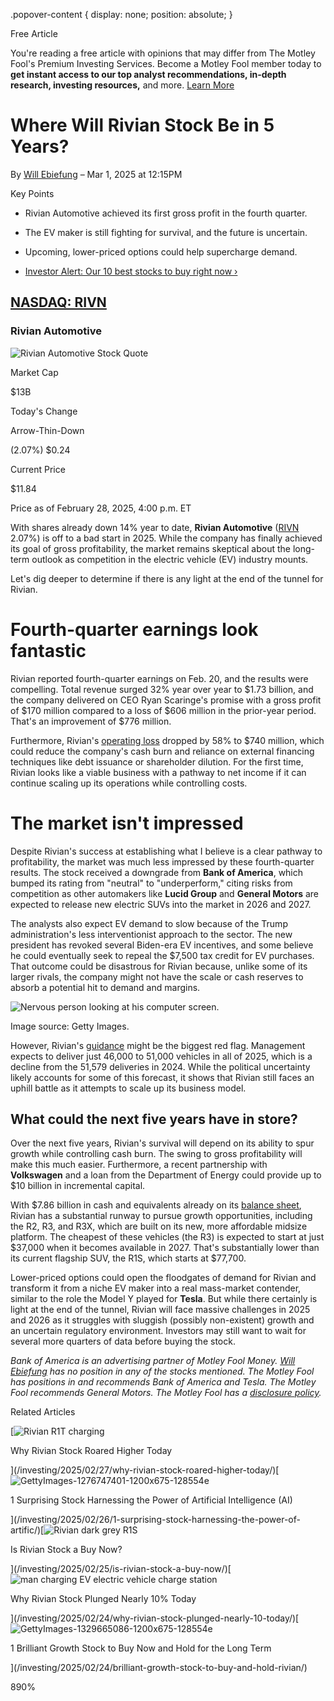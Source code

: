 .popover-content { display: none; position: absolute; }

Free Article[](#)

You're reading a free article with opinions that may differ from The Motley Fool's Premium Investing Services. Become a Motley Fool member today to **get instant access to our top analyst recommendations, in-depth research, investing resources,** and more. [Learn More](https://www.fool.com/mms/mark/op-free-tbox-art)

Where Will Rivian Stock Be in 5 Years?
======================================

By [Will Ebiefung](/author/20237/) – Mar 1, 2025 at 12:15PM

Key Points

*   Rivian Automotive achieved its first gross profit in the fourth quarter.
    
*   The EV maker is still fighting for survival, and the future is uncertain.
    
*   Upcoming, lower-priced options could help supercharge demand.
    
*   [Investor Alert: Our 10 best stocks to buy right now ›](https://www.fool.com/mms/mark/e-sa-nonbbn-kp?aid=10969&source=isaedikp0000035)
    

[NASDAQ: RIVN](/quote/nasdaq/rivn/)
-----------------------------------

### Rivian Automotive

![Rivian Automotive Stock Quote](https://g.foolcdn.com/art/companylogos/mark/RIVN.png)

Market Cap

$13B

Today's Change

Arrow-Thin-Down

(2.07%) $0.24

Current Price

$11.84

Price as of February 28, 2025, 4:00 p.m. ET

With shares already down 14% year to date, **Rivian Automotive** ([RIVN](/quote/nasdaq/rivn/) 2.07%) is off to a bad start in 2025. While the company has finally achieved its goal of gross profitability, the market remains skeptical about the long-term outlook as competition in the electric vehicle (EV) industry mounts.

Let's dig deeper to determine if there is any light at the end of the tunnel for Rivian.

Fourth-quarter earnings look fantastic
======================================

Rivian reported fourth-quarter earnings on Feb. 20, and the results were compelling. Total revenue surged 32% year over year to $1.73 billion, and the company delivered on CEO Ryan Scaringe's promise with a gross profit of $170 million compared to a loss of $606 million in the prior-year period. That's an improvement of $776 million.

Furthermore, Rivian's [operating loss](https://www.fool.com/terms/n/net-operating-income/) dropped by 58% to $740 million, which could reduce the company's cash burn and reliance on external financing techniques like debt issuance or shareholder dilution. For the first time, Rivian looks like a viable business with a pathway to net income if it can continue scaling up its operations while controlling costs.

The market isn't impressed
==========================

Despite Rivian's success at establishing what I believe is a clear pathway to profitability, the market was much less impressed by these fourth-quarter results. The stock received a downgrade from **Bank of America**, which bumped its rating from "neutral" to "underperform," citing risks from competition as other automakers like **Lucid Group** and **General Motors** are expected to release new electric SUVs into the market in 2026 and 2027.

The analysts also expect EV demand to slow because of the Trump administration's less interventionist approach to the sector. The new president has revoked several Biden-era EV incentives, and some believe he could eventually seek to repeal the $7,500 tax credit for EV purchases. That outcome could be disastrous for Rivian because, unlike some of its larger rivals, the company might not have the scale or cash reserves to absorb a potential hit to demand and margins.

![Nervous person looking at his computer screen.](https://g.foolcdn.com/image/?url=https%3A%2F%2Fg.foolcdn.com%2Feditorial%2Fimages%2F809050%2Fgettyimages-1433587895.jpg&op=resize&w=700)

Image source: Getty Images.

However, Rivian's [guidance](https://www.fool.com/terms/g/guidance/) might be the biggest red flag. Management expects to deliver just 46,000 to 51,000 vehicles in all of 2025, which is a decline from the 51,579 deliveries in 2024. While the political uncertainty likely accounts for some of this forecast, it shows that Rivian still faces an uphill battle as it attempts to scale up its business model.

What could the next five years have in store?
---------------------------------------------

Over the next five years, Rivian's survival will depend on its ability to spur growth while controlling cash burn. The swing to gross profitability will make this much easier. Furthermore, a recent partnership with **Volkswagen** and a loan from the Department of Energy could provide up to $10 billion in incremental capital.

With $7.86 billion in cash and equivalents already on its [balance sheet](https://www.fool.com/investing/how-to-invest/stocks/beginners-guide-financial-statements/balance-sheet/), Rivian has a substantial runway to pursue growth opportunities, including the R2, R3, and R3X, which are built on its new, more affordable midsize platform. The cheapest of these vehicles (the R3) is expected to start at just $37,000 when it becomes available in 2027. That's substantially lower than its current flagship SUV, the R1S, which starts at $77,700.

Lower-priced options could open the floodgates of demand for Rivian and transform it from a niche EV maker into a real mass-market contender, similar to the role the Model Y played for **Tesla**. But while there certainly is light at the end of the tunnel, Rivian will face massive challenges in 2025 and 2026 as it struggles with sluggish (possibly non-existent) growth and an uncertain regulatory environment. Investors may still want to wait for several more quarters of data before buying the stock.

_Bank of America is an advertising partner of Motley Fool Money. [Will Ebiefung](https://www.fool.com/author/20237/) has no position in any of the stocks mentioned. The Motley Fool has positions in and recommends Bank of America and Tesla. The Motley Fool recommends General Motors. The Motley Fool has a [disclosure policy](https://www.fool.com/legal/fool-disclosure-policy/)._

Related Articles

[![Rivian R1T charging](https://g.foolcdn.com/image/?url=https%3A%2F%2Fg.foolcdn.com%2Feditorial%2Fimages%2F809287%2Frivian-r1t-charging.png&op=resize&w=92&h=52)

Why Rivian Stock Roared Higher Today

](/investing/2025/02/27/why-rivian-stock-roared-higher-today/)[![GettyImages-1276747401-1200x675-128554e](https://g.foolcdn.com/image/?url=https%3A%2F%2Fg.foolcdn.com%2Feditorial%2Fimages%2F806749%2Fgettyimages-1276747401-1200x675-128554e.jpg&op=resize&w=92&h=52)

1 Surprising Stock Harnessing the Power of Artificial Intelligence (AI)

](/investing/2025/02/26/1-surprising-stock-harnessing-the-power-of-artific/)[![Rivian dark grey R1S](https://g.foolcdn.com/image/?url=https%3A%2F%2Fg.foolcdn.com%2Feditorial%2Fimages%2F805582%2Frivian-dark-grey-r1s.png&op=resize&w=92&h=52)

Is Rivian Stock a Buy Now?

](/investing/2025/02/25/is-rivian-stock-a-buy-now/)[![man charging EV electric vehicle charge station](https://g.foolcdn.com/image/?url=https%3A%2F%2Fg.foolcdn.com%2Feditorial%2Fimages%2F808773%2Fman-charging-ev-electric-vehicle-charge-station.jpg&op=resize&w=92&h=52)

Why Rivian Stock Plunged Nearly 10% Today

](/investing/2025/02/24/why-rivian-stock-plunged-nearly-10-today/)[![GettyImages-1329665086-1200x675-128554e](https://g.foolcdn.com/image/?url=https%3A%2F%2Fg.foolcdn.com%2Feditorial%2Fimages%2F805591%2Fgettyimages-1329665086-1200x675-128554e.jpg&op=resize&w=92&h=52)

1 Brilliant Growth Stock to Buy Now and Hold for the Long Term

](/investing/2025/02/24/brilliant-growth-stock-to-buy-and-hold-rivian/)

890%